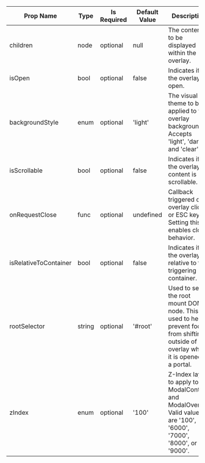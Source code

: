 <table><thead><tr><th>Prop Name</th><th>Type</th><th>Is Required</th><th>Default Value</th><th>Description</th></tr></thead><tbody><tr><td>children</td><td>node</td><td>optional</td><td>null</td><td>The content to be displayed within the overlay.</td></tr><tr><td>isOpen</td><td>bool</td><td>optional</td><td>false</td><td>Indicates if the overlay is open.</td></tr><tr><td>backgroundStyle</td><td>enum</td><td>optional</td><td>'light'</td><td>The visual theme to be applied to the overlay background. Accepts 'light', 'dark', and 'clear'.</td></tr><tr><td>isScrollable</td><td>bool</td><td>optional</td><td>false</td><td>Indicates if the overlay content is scrollable.</td></tr><tr><td>onRequestClose</td><td>func</td><td>optional</td><td>undefined</td><td>Callback triggered on overlay click or ESC key. Setting this enables close behavior.</td></tr><tr><td>isRelativeToContainer</td><td>bool</td><td>optional</td><td>false</td><td>Indicates if the overlay is relative to the triggering container.</td></tr><tr><td>rootSelector</td><td>string</td><td>optional</td><td>'#root'</td><td>Used to select the root mount DOM node. This is used to help prevent focus from shifting outside of the overlay when it is opened in a portal.</td></tr><tr><td>zIndex</td><td>enum</td><td>optional</td><td>'100'</td><td>Z-Index layer to apply to the ModalContent and ModalOverlay. Valid values are '100', '6000', '7000', '8000', or '9000'.</td></tr></tbody><table>